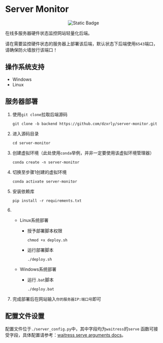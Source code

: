 # Server Monitor

<div align="center">

![Static Badge](https://img.shields.io/badge/Verison-V0.0.1-2a82c0?style=flat-square)

</div>

在线多服务器硬件状态监控网站轻量化后端。

请在需要监控硬件状态的服务器上部署该后端，默认状态下后端使用`6543`端口，请确保防火墙放行该端口！

## 操作系统支持

- Windows
- Linux

## 服务器部署

1. 使用`git clone`拉取后端源码

   `git clone -b backend https://github.com/dzxrly/server-monitor.git`

2. 进入源码目录

   `cd server-monitor`

3. 创建虚拟环境（此处使用`conda`举例，并非一定要使用该虚拟环境管理器）

   `conda create -n server-monitor`

4. 切换至步骤1创建的虚拟环境

   `conda activate server-monitor`

5. 安装依赖库

   `pip install -r requirements.txt`

6.
    - Linux系统部署

        - 授予部署脚本权限

          `chmod +x deploy.sh`

        - 运行部署脚本

          `./deploy.sh`

    - Windows系统部署

        - 运行`.bat`脚本

          `./deploy.bat`

7. 完成部署后在网站输入`你的服务器IP:端口号`即可

## 配置文件设置

配置文件位于`./server_config.py`中，其中字段均为`waitress`的`serve`
函数可接受字段，具体配置请参考：[waitress serve arguments docs](https://docs.pylonsproject.org/projects/waitress/en/latest/arguments.html#arguments)。
